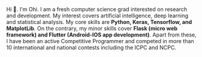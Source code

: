 <!--### Hi there 👋

[<img align="right" width="400" src="https://github-readme-stats.vercel.app/api?username=QuwsarOhi&show_icons=true"/>](https://github.com/QuwsarOhi/)

<a href="https://www.linkedin.com/in/quwsarohi/">
  <img align="left" alt="Ohi's Linkdein" width="15px" src="https://cdn.jsdelivr.net/npm/simple-icons@v3/icons/linkedin.svg" />
</a>
<a href="https://www.kaggle.com/amithasanshuvo">
  <img align="left" alt="Ohi's Kaggle" width="15px" src="https://cdn.jsdelivr.net/npm/simple-icons@3.1.0/icons/kaggle.svg" />
</a>
<a href="https://www.researchgate.net/profile/Abu_Ohi">
  <img align="left" alt="Ohi's ResearchGate" width="15px" src="https://cdn.jsdelivr.net/npm/simple-icons@3.2.0/icons/researchgate.svg" />
</a>
<a href="https://www.stopstalk.com/user/profile/QuwsarOhi">
  <img align="left" alt="Ohi's Competitive Programming Profile" width="15px" src="https://cdn.jsdelivr.net/npm/simple-icons@3.2.0/icons/codewars.svg" />
</a>
<a href="https://www.codechef.com/users/quwsarohi">
  <img align="left" alt="Ohi's CodeChef" width="15px" src="https://cdn.jsdelivr.net/npm/simple-icons@3.2.0/icons/codechef.svg" />
</a>
<br />

**QuwsarOhi/QuwsarOhi** is a ✨ _special_ ✨ repository because its `README.md` (this file) appears on your GitHub profile.

Here are some ideas to get you started:

- 🔭 I’m currently working on ...
- 🌱 I’m currently learning ...
- 👯 I’m looking to collaborate on ...
- 🤔 I’m looking for help with ...
- 💬 Ask me about ...
- 📫 How to reach me: ...
- 😄 Pronouns: ...
- ⚡ Fun fact: ...
-->

Hi 👋. I'm Ohi. I am a fresh computer science grad interested on research and development. My interest covers artificial intelligence, deep learning and statistical analysis. My core skills are **Python, Keras, Tensorflow, and MatplotLib**. On the contrary, my minor skills cover **Flask (micro web framework) and Flutter (Android-IOS app development)**. Apart from these, I have been an active Competitive Programmer and competed in more than 10 international and national contests including the ICPC and NCPC.
